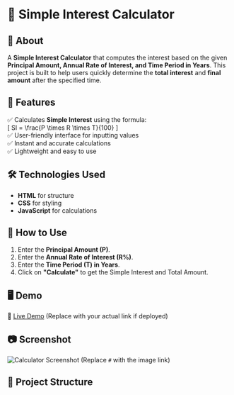 # 🧮 Simple Interest Calculator  

## 📌 About  
A **Simple Interest Calculator** that computes the interest based on the given **Principal Amount, Annual Rate of Interest, and Time Period in Years**. This project is built to help users quickly determine the **total interest** and **final amount** after the specified time.  

## 🚀 Features  
✅ Calculates **Simple Interest** using the formula:  
   \[
   SI = \frac{P \times R \times T}{100}
   \]  
✅ User-friendly interface for inputting values  
✅ Instant and accurate calculations  
✅ Lightweight and easy to use  

## 🛠️ Technologies Used  
- **HTML** for structure  
- **CSS** for styling  
- **JavaScript** for calculations  

## 📌 How to Use  
1. Enter the **Principal Amount (P)**.  
2. Enter the **Annual Rate of Interest (R%)**.  
3. Enter the **Time Period (T) in Years**.  
4. Click on **"Calculate"** to get the Simple Interest and Total Amount.  

## 🖥️ Demo  
🔗 [Live Demo](#) (Replace with your actual link if deployed)  

## 📷 Screenshot  
![Calculator Screenshot](#) (Replace `#` with the image link)  

## 📂 Project Structure  
